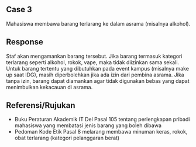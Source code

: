 ## Case 3
Mahasiswa membawa barang terlarang ke dalam asrama (misalnya alkohol).

## Response
Staf akan mengamankan barang tersebut. Jika barang termasuk kategori terlarang seperti alkohol, rokok, vape, maka tidak diizinkan sama sekali. Untuk barang tertentu yang dibutuhkan pada event kampus (misalnya make up saat IDG), masih diperbolehkan jika ada izin dari pembina asrama. Jika tanpa izin, barang dapat diamankan agar tidak digunakan bebas yang dapat menimbulkan kekacauan di asrama.

## Referensi/Rujukan
- Buku Peraturan Akademik IT Del Pasal 105 tentang perlengkapan pribadi mahasiswa yang membatasi jenis barang yang boleh dibawa
- Pedoman Kode Etik Pasal 8 melarang membawa minuman keras, rokok, obat terlarang (kategori pelanggaran berat)

